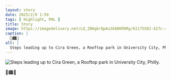 ```yaml
---
layout: story
date: 2025/2/9 1:59
tags: [ Highlight, PHL ]
title: Story
image: https://imagedelivery.net/LQ_Z8HgbrQpAu3k88KR0Rg/61175582-427c-4294-a7a4-c17b53cd6f00/public
caption: |
  🌳🏙️🌳
alt: |
  Steps leading up to Cira Green, a Rooftop park in University City, Philly.
---
```



![Steps leading up to Cira Green, a Rooftop park in University City, Philly.](https://imagedelivery.net/LQ_Z8HgbrQpAu3k88KR0Rg/61175582-427c-4294-a7a4-c17b53cd6f00/public)

🌳🏙️🌳
